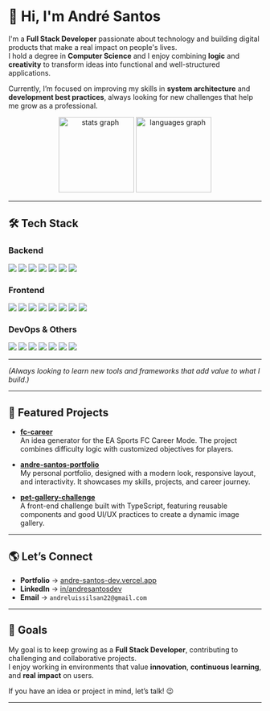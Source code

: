 # 👋 Hi, I'm André Santos  

I'm a **Full Stack Developer** passionate about technology and building digital products that make a real impact on people's lives.  
I hold a degree in **Computer Science** and I enjoy combining **logic** and **creativity** to transform ideas into functional and well-structured applications.  

Currently, I’m focused on improving my skills in **system architecture** and **development best practices**, always looking for new challenges that help me grow as a professional.  

<div align="center">
  <img src="https://github-readme-stats.vercel.app/api?username=andrelssn&hide_title=false&hide_rank=false&show_icons=true&include_all_commits=true&count_private=true&disable_animations=false&theme=dracula&locale=en&hide_border=false" height="150" alt="stats graph" />
  <img src="https://github-readme-stats.vercel.app/api/top-langs?username=andrelssn&locale=en&hide_title=false&layout=compact&card_width=320&langs_count=5&theme=dracula&hide_border=false" height="150" alt="languages graph"  />
</div>

---

## 🛠️ Tech Stack  

### Backend  
<p align="left">
  <img src="https://img.shields.io/badge/Node.js-339933?logo=node.js&logoColor=white" />
  <img src="https://img.shields.io/badge/PHP-777BB4?logo=php&logoColor=white" />
  <img src="https://img.shields.io/badge/Express-000000?logo=express&logoColor=white" />
  <img src="https://img.shields.io/badge/REST-02569B?logo=swagger&logoColor=white" />
  <img src="https://img.shields.io/badge/MySQL-4479A1?logo=mysql&logoColor=white" />
  <img src="https://img.shields.io/badge/MongoDB-47A248?logo=mongodb&logoColor=white" />
  <img src="https://img.shields.io/badge/Laravel-FF2D20?logo=laravel&logoColor=white" />
</p>

### Frontend  
<p align="left">
  <img src="https://img.shields.io/badge/React-20232A?logo=react&logoColor=61DAFB" />
  <img src="https://img.shields.io/badge/Next.js-000000?logo=next.js&logoColor=white" />
  <img src="https://img.shields.io/badge/TypeScript-3178C6?logo=typescript&logoColor=white" />
  <img src="https://img.shields.io/badge/JavaScript-F7DF1E?logo=javascript&logoColor=black" />
  <img src="https://img.shields.io/badge/HTML5-E34F26?logo=html5&logoColor=white" />
  <img src="https://img.shields.io/badge/CSS3-1572B6?logo=css3&logoColor=white" />
  <img src="https://img.shields.io/badge/Tailwind_CSS-06B6D4?logo=tailwindcss&logoColor=white" />
  <img src="https://img.shields.io/badge/MUI-007FFF?logo=mui&logoColor=white" />
</p>

### DevOps & Others  
<p align="left">
  <img src="https://img.shields.io/badge/Git-F05032?logo=git&logoColor=white" />
  <img src="https://img.shields.io/badge/GitHub-181717?logo=github&logoColor=white" />
  <img src="https://img.shields.io/badge/Docker-2496ED?logo=docker&logoColor=white" />
  <img src="https://img.shields.io/badge/AWS-232F3E?logo=amazon-aws&logoColor=white" />
  <img src="https://img.shields.io/badge/CI%2FCD-4285F4?logo=google-cloud&logoColor=white" />
  <img src="https://img.shields.io/badge/Scrum-6DB33F?logo=azure-devops&logoColor=white" />
  <img src="https://img.shields.io/badge/Agile-FF6F00?logo=asana&logoColor=white" />
</p>

---

*(Always looking to learn new tools and frameworks that add value to what I build.)*  

---

## 🚀 Featured Projects  

- **[fc-career](https://github.com/andrelssn/fc-career)**  
  An idea generator for the EA Sports FC Career Mode. The project combines difficulty logic with customized objectives for players.  

- **[andre-santos-portfolio](https://github.com/andrelssn/andre-santos-portfolio)**  
  My personal portfolio, designed with a modern look, responsive layout, and interactivity. It showcases my skills, projects, and career journey.  

- **[pet-gallery-challenge](https://github.com/andrelssn/pet-gallery-challenge)**  
  A front-end challenge built with TypeScript, featuring reusable components and good UI/UX practices to create a dynamic image gallery.  

---

## 🌎 Let’s Connect  

- **Portfolio** → [andre-santos-dev.vercel.app](https://andre-santos-dev.vercel.app)  
- **LinkedIn** → [in/andresantosdev](https://www.linkedin.com/in/andresantosdev)  
- **Email** → `andreluissilsan22@gmail.com`  

---

## 🎯 Goals  

My goal is to keep growing as a **Full Stack Developer**, contributing to challenging and collaborative projects.  
I enjoy working in environments that value **innovation**, **continuous learning**, and **real impact** on users.  

If you have an idea or project in mind, let’s talk! 😉  

---
